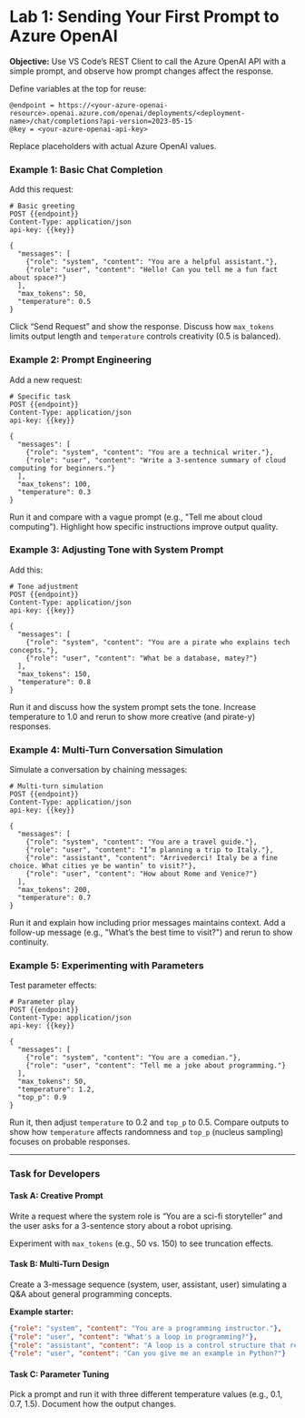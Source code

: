 # Lab 1: Sending Your First Prompt to Azure OpenAI

**Objective:** Use VS Code’s REST Client to call the Azure OpenAI API with a simple prompt, and observe how prompt changes affect the response.

Define variables at the top for reuse:

```http
@endpoint = https://<your-azure-openai-resource>.openai.azure.com/openai/deployments/<deployment-name>/chat/completions?api-version=2023-05-15
@key = <your-azure-openai-api-key>
```
Replace placeholders with actual Azure OpenAI values.

### Example 1: Basic Chat Completion

Add this request:

```http
# Basic greeting
POST {{endpoint}}
Content-Type: application/json
api-key: {{key}}

{
  "messages": [
    {"role": "system", "content": "You are a helpful assistant."},
    {"role": "user", "content": "Hello! Can you tell me a fun fact about space?"}
  ],
  "max_tokens": 50,
  "temperature": 0.5
}
```
Click “Send Request” and show the response. Discuss how `max_tokens` limits output length and `temperature` controls creativity (0.5 is balanced).

### Example 2: Prompt Engineering

Add a new request:

```http
# Specific task
POST {{endpoint}}
Content-Type: application/json
api-key: {{key}}

{
  "messages": [
    {"role": "system", "content": "You are a technical writer."},
    {"role": "user", "content": "Write a 3-sentence summary of cloud computing for beginners."}
  ],
  "max_tokens": 100,
  "temperature": 0.3
}
```
Run it and compare with a vague prompt (e.g., "Tell me about cloud computing"). Highlight how specific instructions improve output quality.

### Example 3: Adjusting Tone with System Prompt

Add this:

```http
# Tone adjustment
POST {{endpoint}}
Content-Type: application/json
api-key: {{key}}

{
  "messages": [
    {"role": "system", "content": "You are a pirate who explains tech concepts."},
    {"role": "user", "content": "What be a database, matey?"}
  ],
  "max_tokens": 150,
  "temperature": 0.8
}
```
Run it and discuss how the system prompt sets the tone. Increase temperature to 1.0 and rerun to show more creative (and pirate-y) responses.

### Example 4: Multi-Turn Conversation Simulation

Simulate a conversation by chaining messages:

```http
# Multi-turn simulation
POST {{endpoint}}
Content-Type: application/json
api-key: {{key}}

{
  "messages": [
    {"role": "system", "content": "You are a travel guide."},
    {"role": "user", "content": "I’m planning a trip to Italy."},
    {"role": "assistant", "content": "Arrivederci! Italy be a fine choice. What cities ye be wantin’ to visit?"},
    {"role": "user", "content": "How about Rome and Venice?"}
  ],
  "max_tokens": 200,
  "temperature": 0.7
}
```
Run it and explain how including prior messages maintains context. Add a follow-up message (e.g., "What’s the best time to visit?") and rerun to show continuity.

### Example 5: Experimenting with Parameters

Test parameter effects:

```http
# Parameter play
POST {{endpoint}}
Content-Type: application/json
api-key: {{key}}

{
  "messages": [
    {"role": "system", "content": "You are a comedian."},
    {"role": "user", "content": "Tell me a joke about programming."}
  ],
  "max_tokens": 50,
  "temperature": 1.2,
  "top_p": 0.9
}
```
Run it, then adjust `temperature` to 0.2 and `top_p` to 0.5. Compare outputs to show how `temperature` affects randomness and `top_p` (nucleus sampling) focuses on probable responses.

---

### Task for Developers

#### Task A: Creative Prompt

Write a request where the system role is “You are a sci-fi storyteller” and the user asks for a 3-sentence story about a robot uprising.

Experiment with `max_tokens` (e.g., 50 vs. 150) to see truncation effects.

#### Task B: Multi-Turn Design

Create a 3-message sequence (system, user, assistant, user) simulating a Q&A about general programming concepts.

**Example starter:**

```json
{"role": "system", "content": "You are a programming instructor."},
{"role": "user", "content": "What's a loop in programming?"},
{"role": "assistant", "content": "A loop is a control structure that repeats a block of code until a certain condition is met."},
{"role": "user", "content": "Can you give me an example in Python?"}
```

#### Task C: Parameter Tuning

Pick a prompt and run it with three different temperature values (e.g., 0.1, 0.7, 1.5). Document how the output changes.

